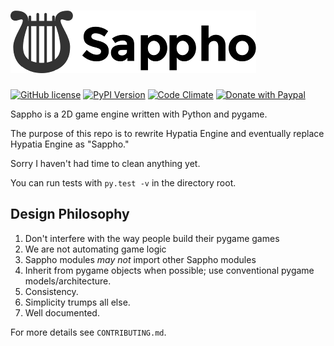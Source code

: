 # ![Sappho Logo (A Lyre)](logo/sappho-logo.png)

[![GitHub license](https://img.shields.io/github/license/lillian-lemmer/sappho.svg?style=flat-square)](https://raw.githubusercontent.com/lillian-lemmer/sappho/master/LICENSE)
[![PyPI Version](https://img.shields.io/pypi/v/sappho.svg?style=flat-square)](https://pypi.python.org/pypi/sappho/)
[![Code Climate](https://img.shields.io/codeclimate/github/lillian-lemmer/sappho.svg?style=flat-square)](https://codeclimate.com/github/lillian-lemmer/sappho)
[![Donate with Paypal](https://img.shields.io/badge/paypal-donate-ff69b4.svg?style=flat-square)](https://www.paypal.com/cgi-bin/webscr?cmd=_s-xclick&hosted_button_id=ZU5EVKVY2DX2S)

Sappho is a 2D game engine written with Python and pygame.

The purpose of this repo is to rewrite Hypatia Engine
and eventually replace Hypatia Engine as "Sappho."

Sorry I haven't had time to clean anything yet.

You can run tests with `py.test -v` in the directory root.

## Design Philosophy

  1. Don't interfere with the way people build their pygame games
  2. We are not automating game logic
  3. Sappho modules _may not_ import other Sappho modules
  4. Inherit from pygame objects when possible; use conventional
     pygame models/architecture.
  5. Consistency.
  6. Simplicity trumps all else.
  7. Well documented.

For more details see `CONTRIBUTING.md`.
